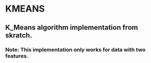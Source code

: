# KMEANS

## K_Means algorithm implementation from skratch.
### Note: This implementation only works for data with two features.
